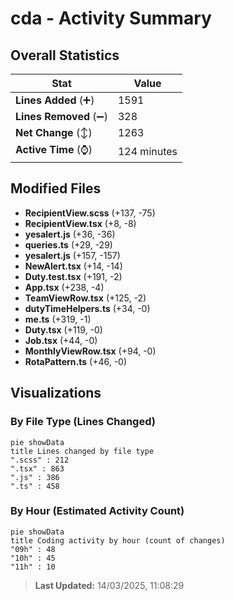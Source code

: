 # cda - Activity Summary 

## Overall Statistics

| Stat                   | Value                                                             |
| ---------------------- | ----------------------------------------------------------------- |
| **Lines Added** (➕)   | 1591                                          |
| **Lines Removed** (➖) | 328                                        |
| **Net Change** (↕)    | 1263                |
| **Active Time** (⌚)   | 124 minutes |


## Modified Files
- **RecipientView.scss** (+137, -75)
- **RecipientView.tsx** (+8, -8)
- **yesalert.js** (+36, -36)
- **queries.ts** (+29, -29)
- **yesalert.js** (+157, -157)
- **NewAlert.tsx** (+14, -14)
- **Duty.test.tsx** (+191, -2)
- **App.tsx** (+238, -4)
- **TeamViewRow.tsx** (+125, -2)
- **dutyTimeHelpers.ts** (+34, -0)
- **me.ts** (+319, -1)
- **Duty.tsx** (+119, -0)
- **Job.tsx** (+44, -0)
- **MonthlyViewRow.tsx** (+94, -0)
- **RotaPattern.ts** (+46, -0)

## Visualizations

### By File Type (Lines Changed)

```mermaid
pie showData
title Lines changed by file type
".scss" : 212
".tsx" : 863
".js" : 386
".ts" : 458
```

### By Hour (Estimated Activity Count)

```mermaid
pie showData
title Coding activity by hour (count of changes)
"09h" : 48
"10h" : 45
"11h" : 10
```


> **Last Updated:** 14/03/2025, 11:08:29